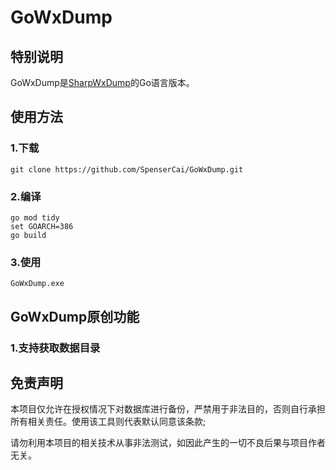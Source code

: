 <!--
 * @Author: SpenserCai
 * @Date: 2023-02-17 18:04:27
 * @version: 
 * @LastEditors: SpenserCai
 * @LastEditTime: 2023-02-17 19:15:03
 * @Description: file content
-->
# GoWxDump
## 特别说明
GoWxDump是<a href="https://github.com/AdminTest0/SharpWxDump">SharpWxDump</a>的Go语言版本。
## 使用方法
### 1.下载
```
git clone https://github.com/SpenserCai/GoWxDump.git
```
### 2.编译
```
go mod tidy
set GOARCH=386
go build
```
### 3.使用
```
GoWxDump.exe
```
## GoWxDump原创功能
### 1.支持获取数据目录
## 免责声明
本项目仅允许在授权情况下对数据库进行备份，严禁用于非法目的，否则自行承担所有相关责任。使用该工具则代表默认同意该条款;

请勿利用本项目的相关技术从事非法测试，如因此产生的一切不良后果与项目作者无关。